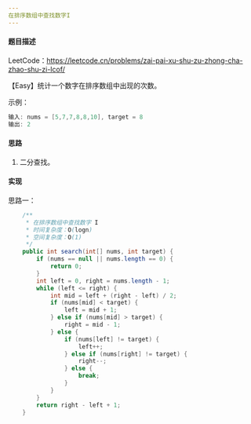 ```yaml
---
在排序数组中查找数字I
---
```


#### 题目描述

LeetCode：https://leetcode.cn/problems/zai-pai-xu-shu-zu-zhong-cha-zhao-shu-zi-lcof/

【Easy】统计一个数字在排序数组中出现的次数。

示例：

```java
输入: nums = [5,7,7,8,8,10], target = 8
输出: 2
```

#### 思路

1. 二分查找。

#### 实现

思路一：

```java
    /**
     * 在排序数组中查找数字 I
     * 时间复杂度：O(logn)
     * 空间复杂度：O(1)
     */
    public int search(int[] nums, int target) {
        if (nums == null || nums.length == 0) {
            return 0;
        }
        int left = 0, right = nums.length - 1;
        while (left <= right) {
            int mid = left + (right - left) / 2;
            if (nums[mid] < target) {
                left = mid + 1;
            } else if (nums[mid] > target) {
                right = mid - 1;
            } else {
                if (nums[left] != target) {
                    left++;
                } else if (nums[right] != target) {
                    right--;
                } else {
                    break;
                }
            }
        }
        return right - left + 1;
    }
```

